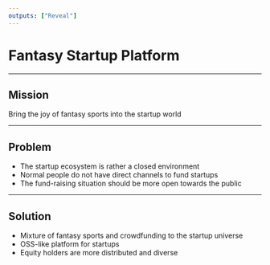 ```yaml
---
outputs: ["Reveal"]
---
```


# Fantasy Startup Platform

---

## Mission

Bring the joy of fantasy sports into the startup world

---

## Problem

- The startup ecosystem is rather a closed environment
- Normal people do not have direct channels to fund startups
- The fund-raising situation should be more open towards the public

---

## Solution

- Mixture of fantasy sports and crowdfunding to the startup universe
- OSS-like platform for startups
- Equity holders are more distributed and diverse
